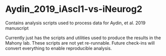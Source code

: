 # Aydin_2019_iAscl1-vs-iNeurog2
Contains analysis scripts used to process data for Aydin, et al. 2019 manuscript

Currently just has the scripts and utilities used to produce the results in the Mahony lab. These scripts are not yet re-runnable. Future check-ins will convert everything to enable reproducible analysis. 
